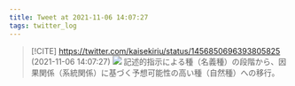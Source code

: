 ```yaml
---
title: Tweet at 2021-11-06 14:07:27
tags: twitter_log
---
```


> [!CITE] https://twitter.com/kaisekiriu/status/1456850696393805825 (2021-11-06 14:07:27)
> ![](https://twitter.com/kaisekiriu/status/1456850696393805825)
> 記述的指示による種（名義種）の段階から、因果関係（系統関係）に基づく予想可能性の高い種（自然種）への移行。

